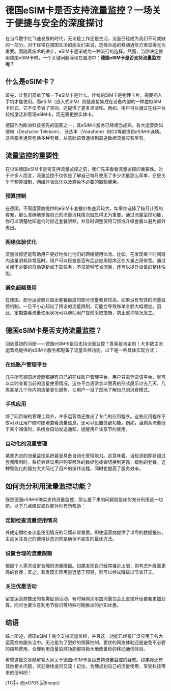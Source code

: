 # 德国eSIM卡是否支持流量监控？一场关于便捷与安全的深度探讨

在当今数字化飞速发展的时代，无论是工作还是生活，流量已经成为我们不可或缺的一部分。对于经常在德国生活的朋友们来说，选择合适的移动通信方案显得尤为重要。而随着技术的进步，eSIM卡逐渐成为一种流行的选择。然而，当你决定使用德国eSIM卡时，一个关键问题浮现在脑海中：**德国eSIM卡是否支持流量监控呢？**

## 什么是eSIM卡？

首先，让我们简单了解一下eSIM卡是什么。传统的SIM卡是物理卡片，需要插入手机才能使用。而eSIM（嵌入式SIM）则是直接集成在设备内部的一种虚拟SIM卡形式。它不仅节省了空间，还提供了更多灵活性。例如，用户可以通过在线平台轻松激活和管理eSIM卡，而无需更换实体卡。

德国作为欧洲科技领先的国家之一，其eSIM卡服务已经相当成熟。各大运营商如德电（Deutsche Telekom）、沃达丰（Vodafone）和O2等都提供eSIM卡选项。这些服务通常包括多种套餐，从基础语音通话到高速数据流量应有尽有。

## 流量监控的重要性

在讨论德国eSIM卡是否支持流量监控之前，我们先来看看流量监控的重要性。对于许多人而言，流量监控不仅仅是了解自己每月使用了多少流量那么简单，它更关乎于预算控制、网络体验优化以及避免不必要的超额费用。

### 预算控制
在德国，不同运营商提供的eSIM卡套餐价格差异较大。如果你选择了按月计费的套餐，那么准确地掌握自己的流量消耗情况就显得尤为重要。通过流量监控功能，你可以清楚地知道何时接近套餐限额，并及时调整使用习惯或升级套餐以避免额外支出。

### 网络体验优化
流量监控还能帮助用户更好地优化他们的网络使用体验。比如，在发现某个时间段内流量消耗异常高时，用户可以检查是否有后台应用程序正在大量占用带宽。通过关闭不必要的自动更新或下载任务，不仅能够节省流量，还可以提升设备的整体性能。

### 避免超额费用
在德国，部分运营商对超出套餐额度的部分流量收费较高。如果没有有效的流量监控机制，一旦不小心超出了预设的流量限制，可能会导致账单金额大幅增加。因此，定期查看流量使用状况可以帮助用户提前采取措施，防止这种情况发生。

## 德国eSIM卡是否支持流量监控？

回到最初的问题——德国eSIM卡是否支持流量监控？答案是肯定的！大多数主流运营商提供的eSIM卡服务都配备了流量监控功能。以下是一些具体实现方式：

### 在线账户管理平台
几乎所有德国运营商都拥有自己的在线账户管理平台。用户只需登录该平台，就可以实时查看当前的流量使用情况。这些平台通常会以图表的形式展示过去几天、几周甚至几个月内的流量变化趋势，让用户一目了然地了解自己的消费模式。

### 手机应用
除了网页端的管理工具外，许多运营商还推出了专门的应用程序。这些应用程序不仅可以让用户随时随地查看流量信息，还可以设置提醒功能。例如，当剩余流量低于某个阈值时，系统会自动发送通知，提醒用户注意节约使用。

### 自动化的流量管理
某些先进的流量监控系统甚至具备自动化管理能力。这意味着，当检测到即将超过套餐限制时，系统会建议用户购买额外的数据包或者切换到更高一级别的套餐。这种智能化的服务大大简化了用户的操作流程，同时也提高了服务效率。

## 如何充分利用流量监控功能？

既然德国eSIM卡确实支持流量监控，那么接下来的问题就是如何充分利用这一功能。以下几点建议或许能对你有所帮助：

### 定期检查流量使用情况
养成定期检查流量使用情况的习惯非常重要。即使运营商提供了详尽的数据报告，主动关注自己的使用状态仍然是确保不超支的最佳方法。

### 设置合理的流量限额
根据个人需求设定合理的流量限额。如果发现自己经常接近上限，则考虑升级至更高的套餐；反之，若发现实际用量远低于预期，则可以尝试降级以节省开支。

### 关注优惠活动
留意运营商推出的各类促销活动，有时候购买附加流量包会比直接升级套餐更加划算。同时也要注意利用节假日等特殊时期推出的折扣优惠。

## 结语

综上所述，德国eSIM卡完全支持流量监控，并且这一功能已经被广泛应用于各大运营商的服务当中。无论是为了更好的预算控制、更优的网络体验还是避免不必要的超额费用，合理利用流量监控功能都将极大地改善你的移动通信体验。

希望这篇文章能解答大家关于德国eSIM卡是否支持流量监控的疑惑。如果你还有其他相关问题，欢迎继续提问交流！记住，合理规划自己的流量使用，享受科技带来的便利吧！

[TG💪+ @jx0703 ![Image](https://github.com/user-attachments/assets/dbca1d08-cadb-493c-b0ec-ad6f7a83f270)]